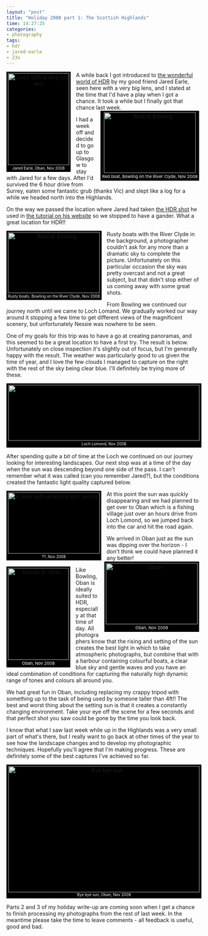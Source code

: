 ```yaml
---
layout: "post"
title: "Holiday 2008 part 1: The Scottish Highlands"
time: 14:27:25
categories:
- photography
tags:
- hdr
- jared-earle
- 23x
---
```

<div style="float:left;background-color:black;color:white;padding:4px;margin-right:1em;margin-bottom:0.25em;text-align:center;"><a href="http://www.flickr.com/photos/stuartdallas/3004433984/" title="Jared with a very big lens by Stuart Dallas, on Flickr" style="border:0;"><img src="http://farm4.static.flickr.com/3291/3004433984_d23c4661be_m.jpg" width="160" height="240" alt="Jared with a very big lens" border="0" style="margin-bottom:2px;" /></a><br /><span style="font-size:10px;">Jared Earle, Oban, Nov 2008</span></div>A while back I got introduced to <a href="http://stut.net/blog/2008/06/17/beginners-guide-to-hdr-photography/">the wonderful world of HDR</a> by my good friend Jared Earle, seen here with a very big lens, and I stated at the time that I'd have a play when I got a chance. It took a while but I finally got that chance last week.

<div style="float:right;background-color:black;color:white;padding:4px;margin-left:1em;margin-bottom:0.25em;text-align:center;"><a href="http://www.flickr.com/photos/stuartdallas/3004420732/" title="Boat at Bowling by Stuart Dallas, on Flickr" style="border:0;"><img src="http://farm4.static.flickr.com/3170/3004420732_b0170c0e9d_m.jpg" width="240" height="159" alt="Boat at Bowling" border="0" style="margin-bottom:2px;" /></a><br /><span style="font-size:11px;">Red boat, Bowling on the River Clyde, Nov 2008</span></div>

I had a week off and decided to go up to Glasgow to stay with Jared for a few days. After I'd survived the 6 hour drive from Surrey, eaten some fantastic grub (thanks Vic) and slept like a log for a while we headed north into the Highlands.

On the way we passed the location where Jared had taken <a href="http://flickr.com/photos/jaredearle/2581870560/">the HDR shot</a> he used in <a href="http://blog.23x.net/7/beginners-guide-to-hdr.html">the tutorial on his website</a> so we stopped to have a gander. What a great location for HDR!!

<div style="float:left;background-color:black;color:white;padding:4px;margin-right:1em;margin-bottom:0.25em;text-align:center;"><a href="http://www.flickr.com/photos/stuartdallas/3003584259/" title="Rusty boats at Bowling by Stuart Dallas, on Flickr" style="border:0;"><img src="http://farm4.static.flickr.com/3073/3003584259_49556e26e0_m.jpg" width="240" height="159" alt="Boat at Bowling" border="0" style="margin-bottom:2px;" /></a><br /><span style="font-size:10px;">Rusty boats, Bowling on the River Clyde, Nov 2008</span></div>

Rusty boats with the River Clyde in the background, a photographer couldn't ask for any more than a dramatic sky to complete the picture. Unfortunately on this particular occasion the sky was pretty overcast and not a great subject, but that didn't stop either of us coming away with some great shots.

From Bowling we continued our journey north until we came to Loch Lomand. We gradually worked our way around it stopping a few time to get different views of the magnificent scenery, but unfortunately Nessie was nowhere to be seen.

One of my goals for this trip was to have a go at creating panoramas, and this seemed to be a great location to have a first try. The result is below. Unfortunately on close inspection it's slightly out of focus, but I'm generally happy with the result. The weather was particularly good to us given the time of year, and I love the few clouds I managed to capture on the right with the rest of the sky being clear blue. I'll definitely be trying more of these.

<div style="clear:both;"></div>

<center><div style="width:502px;background-color:black;color:white;padding:4px;margin-right:1em;margin-bottom:0.25em;text-align:center;"><a href="http://www.flickr.com/photos/stuartdallas/3003590807/" title="Untitled by Stuart Dallas, on Flickr"><img src="http://farm4.static.flickr.com/3287/3003590807_2d9d4cd359.jpg" width="500" height="146" alt="" border="0" style="margin-bottom:2px;" /></a><br /><span style="font-size:10px;">Loch Lomond, Nov 2008</span></div></center>

After spending quite a bit of time at the Loch we continued on our journey looking for interesting landscapes. Our next stop was at a time of the day when the sun was descending beyond one side of the pass. I can't remember what it was called (can you remember Jared?), but the conditions created the fantastic light quality captured below.

<div style="float:left;background-color:black;color:white;padding:4px;margin-right:1em;margin-bottom:0.25em;text-align:center;"><a href="http://www.flickr.com/photos/stuartdallas/3003591987/" title="Untitled by Stuart Dallas, on Flickr" style="border:0;"><img src="http://farm4.static.flickr.com/3159/3003591987_c68dc4c9da_m.jpg" width="240" height="160" alt="A pass with amazing light quality" border="0" style="margin-bottom:2px;" /></a><br /><span style="font-size:10px;">??, Nov 2008</span></div>At this point the sun was quickly disappearing and we had planned to get over to Oban which is a fishing village just over an hours drive from Loch Lomond, so we jumped back into the car and hit the road again.

<div style="float:right;background-color:black;color:white;padding:4px;margin-left:1em;margin-bottom:0.25em;text-align:center;"><a href="http://www.flickr.com/photos/stuartdallas/3004429942/" title="Oban by Stuart Dallas, on Flickr" style="border:0;"><img src="http://farm4.static.flickr.com/3071/3004429942_e08be43bff_m.jpg" width="240" height="160" alt="Oban" border="0" style="margin-bottom:2px;" /></a><br /><span style="font-size:11px;">Oban, Nov 2008</span></div>

We arrived in Oban just as the sun was dipping over the horizon - I don't think we could have planned it any better!

<div style="float:left;;background-color:black;color:white;padding:4px;margin-right:1em;margin-bottom:0.25em;text-align:center;"><a href="http://www.flickr.com/photos/stuartdallas/3004429268/" title="Sunset at Oban by Stuart Dallas, on Flickr"><img src="http://farm4.static.flickr.com/3238/3004429268_73b141d5b6_m.jpg" width="159" height="240" alt="Sunset at Oban" border="0" style="margin-bottom:2px;" /></a><br /><span style="font-size:11px;">Oban, Nov 2008</span></div>

Like Bowling, Oban is ideally suited to HDR, especially at that time of day. All photographers know that the rising and setting of the sun creates the best light in which to take atmospheric photographs, but combine that with a harbour containing colourful boats, a clear blue sky and gentle waves and you have an ideal combination of conditions for capturing the naturally high dynamic range of tones and colours all around you.

We had great fun in Oban, including replacing my crappy tripod with something up to the task of being used by someone taller than 4ft!! The best and worst thing about the setting sun is that it creates a constantly changing environment. Take your eye off the scene for a few seconds and that perfect shot you saw could be gone by the time you look back.

I know that what I saw last week while up in the Highlands was a very small part of what's there, but I really want to go back at other times of the year to see how the landscape changes and to develop my photographic techniques. Hopefully you'll agree that I'm making progress. These are definitely some of the best captures I've achieved so far.

<center><div style="width:502px;background-color:black;color:white;padding:4px;margin-right:1em;margin-bottom:0.25em;text-align:center;"><a href="http://www.flickr.com/photos/stuartdallas/3003594029/" title="Bye bye sun by Stuart Dallas, on Flickr"><img src="http://farm3.static.flickr.com/2210/3003594029_9abafac306.jpg" width="500" height="330" alt="Bye bye sun" /></a><br /><span style="font-size:10px;">Bye bye sun, Oban, Nov 2008</span></div></center>

Parts 2 and 3 of my holiday write-up are coming soon when I get a chance to finish processing my photographs from the rest of last week. In the meantime please take the time to leave comments - all feedback is useful, good and bad.